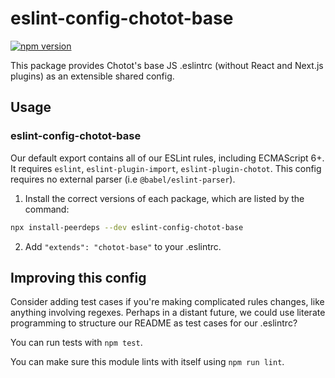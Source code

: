 # eslint-config-chotot-base

[![npm version](https://badge.fury.io/js/eslint-config-chotot-base.svg)](http://badge.fury.io/js/eslint-config-chotot-base)

This package provides Chotot's base JS .eslintrc (without React and Next.js plugins) as an extensible shared config.

## Usage

### eslint-config-chotot-base

Our default export contains all of our ESLint rules, including ECMAScript 6+. It requires `eslint`, `eslint-plugin-import`, `eslint-plugin-chotot`. This config requires no external parser (i.e `@babel/eslint-parser`).

1. Install the correct versions of each package, which are listed by the command:

```sh
npx install-peerdeps --dev eslint-config-chotot-base
```

2. Add `"extends": "chotot-base"` to your .eslintrc.

## Improving this config

Consider adding test cases if you're making complicated rules changes, like anything involving regexes. Perhaps in a distant future, we could use literate programming to structure our README as test cases for our .eslintrc?

You can run tests with `npm test`.

You can make sure this module lints with itself using `npm run lint`.
